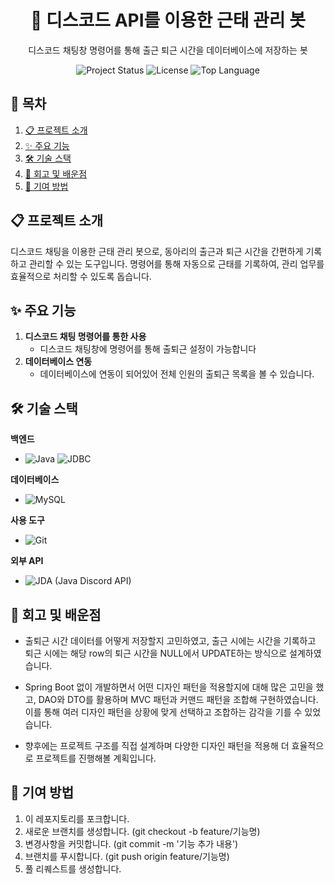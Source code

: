 <div align='center'>
   
   # 🏃 디스코드 API를 이용한 근태 관리 봇
   디스코드 채팅창 명령어를 통해 출근 퇴근 시간을 데이터베이스에 저장하는 봇
   
  <img src="https://img.shields.io/badge/status-active-brightgreen" alt="Project Status">
  <img src="https://img.shields.io/badge/license-MIT-blue" alt="License">
  <img src="https://img.shields.io/github/languages/top/LSH-1082/DiscordIGooseBot" alt="Top Language">

   
</div>


## 📖 목차
1. [📋 프로젝트 소개](#-프로젝트-소개)
2. [✨ 주요 기능](#-주요-기능)
3. [🛠️ 기술 스택](#%EF%B8%8F-기술-스택)
4. [🧠 회고 및 배운점](#-회고-및-배운점)
5. [🤝 기여 방법](#-기여-방법)


## 📋 프로젝트 소개

디스코드 채팅을 이용한 근태 관리 봇으로, 동아리의 출근과 퇴근 시간을 간편하게 기록하고 관리할 수 있는 도구입니다. 
명령어를 통해 자동으로 근태를 기록하여, 관리 업무를 효율적으로 처리할 수 있도록 돕습니다.

## ✨ 주요 기능

1. **디스코드 채팅 명령어를 통한 사용**  
   - 디스코드 채팅창에 명령어를 통해 출퇴근 설정이 가능합니다  
2. **데이터베이스 연동**  
   - 데이터베이스에 연동이 되어있어 전체 인원의 출퇴근 목록을 볼 수 있습니다.  


## 🛠️ 기술 스택


**백엔드**
- ![Java](https://img.shields.io/badge/Java-007396?style=flat&logo=java&logoColor=white)
![JDBC](https://img.shields.io/badge/JDBC-007396?style=flat&logo=java&logoColor=white)

**데이터베이스**
- ![MySQL](https://img.shields.io/badge/MySQL-4479A1?style=flat&logo=mysql&logoColor=white)

**사용 도구**
- ![Git](https://img.shields.io/badge/Git-F05032?style=flat&logo=git&logoColor=white)

**외부 API**
- ![JDA (Java Discord API)](https://img.shields.io/badge/JDA%20(Java%20Discord%20API)-7289DA?style=flat&logo=discord&logoColor=white)


## 🧠 회고 및 배운점

- 출퇴근 시간 데이터를 어떻게 저장할지 고민하였고, 출근 시에는 시간을 기록하고 퇴근 시에는 해당 row의 퇴근 시간을 NULL에서 UPDATE하는 방식으로 설계하였습니다.

- Spring Boot 없이 개발하면서 어떤 디자인 패턴을 적용할지에 대해 많은 고민을 했고, DAO와 DTO를 활용하며 MVC 패턴과 커맨드 패턴을 조합해 구현하였습니다.
  이를 통해 여러 디자인 패턴을 상황에 맞게 선택하고 조합하는 감각을 기를 수 있었습니다.

- 향후에는 프로젝트 구조를 직접 설계하며 다양한 디자인 패턴을 적용해 더 효율적으로 프로젝트를 진행해볼 계획입니다.


## 🤝 기여 방법

1. 이 레포지토리를 포크합니다.
2. 새로운 브랜치를 생성합니다. (git checkout -b feature/기능명)
3. 변경사항을 커밋합니다. (git commit -m '기능 추가 내용')
4. 브랜치를 푸시합니다. (git push origin feature/기능명)
5. 풀 리퀘스트를 생성합니다.
